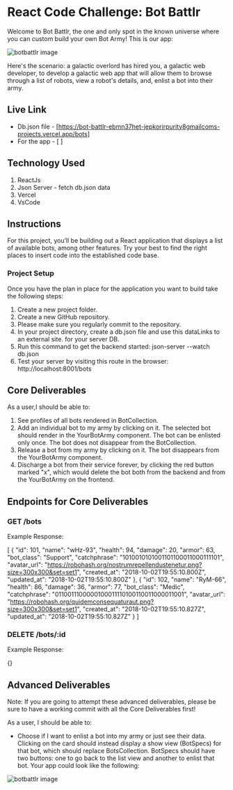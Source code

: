 # React Code Challenge: Bot Battlr

Welcome to Bot Battlr, the one and only spot in the known universe where you can custom build your own Bot Army! This is our app:

![botbattlr image](https://camo.githubusercontent.com/e4ac6e33e7ae2cff9fef2bcdc18560068ac97a2875016a0f5ac459725f3dd1fd/68747470733a2f2f637572726963756c756d2d636f6e74656e742e73332e616d617a6f6e6177732e636f6d2f70686173652d322f70686173652d322d686f6f6b732d636f64652d6368616c6c656e67652d626f742d626174746c722f636865636b706f696e745f64656d6f2e676966)

Here's the scenario: a galactic overlord has hired you, a galactic web developer, to develop a galactic web app that will allow them to browse through a list of robots, view a robot's details, and, enlist a bot into their army.

## Live Link

- Db.json file - [https://bot-battlr-ebmn37het-jepkorirpurity8gmailcoms-projects.vercel.app/bots]
- For the app - [ ]

## Technology Used

1. ReactJs
2. Json Server - fetch db.json data
3. Vercel
4. VsCode

## Instructions

For this project, you’ll be building out a React application that displays a list of available bots, among other features. Try your best to find the right places to insert code into the established code base.

### Project Setup

Once you have the plan in place for the application you want to build take the following steps:

1. Create a new project folder.
2. Create a new GitHub repository. 
3. Please make sure you regularly commit to the repository.
4. In your project directory, create a db.json file and use this dataLinks to an external site. for your server DB.
5. Run this command to get the backend started: json-server --watch db.json
6. Test your server by visiting this route in the browser: http://localhost:8001/bots

## Core Deliverables

As a user,I should be able to:

1. See profiles of all bots rendered in BotCollection.
2. Add an individual bot to my army by clicking on it. The selected bot should render in the YourBotArmy component. The bot can be enlisted only once. The bot does not disappear from the BotCollection.
3. Release a bot from my army by clicking on it. The bot disappears from the YourBotArmy component.
4. Discharge a bot from their service forever, by clicking the red button marked "x", which would delete the bot both from the backend and from the YourBotArmy on the frontend.

## Endpoints for Core Deliverables

### GET /bots
Example Response:

[
  {
    "id": 101,
    "name": "wHz-93",
    "health": 94,
    "damage": 20,
    "armor": 63,
    "bot_class": "Support",
    "catchphrase": "1010010101001101100011000111101",
    "avatar_url": "https://robohash.org/nostrumrepellendustenetur.png?size=300x300&set=set1",
    "created_at": "2018-10-02T19:55:10.800Z",
    "updated_at": "2018-10-02T19:55:10.800Z"
  },
  {
    "id": 102,
    "name": "RyM-66",
    "health": 86,
    "damage": 36,
    "armor": 77,
    "bot_class": "Medic",
    "catchphrase": "0110011100000100011110100110011000011001",
    "avatar_url": "https://robohash.org/quidemconsequaturaut.png?size=300x300&set=set1",
    "created_at": "2018-10-02T19:55:10.827Z",
    "updated_at": "2018-10-02T19:55:10.827Z"
  }
]
### DELETE /bots/:id
Example Response:

{}

## Advanced Deliverables

Note: If you are going to attempt these advanced deliverables, please be sure to have a working commit with all the Core Deliverables first!

As a user, I should be able to:

- Choose if I want to enlist a bot into my army or just see their data. Clicking on the card should instead display a show view (BotSpecs) for that bot, which should replace BotsCollection. BotSpecs should have two buttons: one to go back to the list view and another to enlist that bot. Your app could look like the following:

![botbattlr image](https://camo.githubusercontent.com/79355ccd75ef91e3503f493cc98acf262ecc0c55d4b7d82fa0045afddb3d3bc1/68747470733a2f2f637572726963756c756d2d636f6e74656e742e73332e616d617a6f6e6177732e636f6d2f70686173652d322f70686173652d322d686f6f6b732d636f64652d6368616c6c656e67652d626f742d626174746c722f66756c6c5f64656d6f2e676966)

